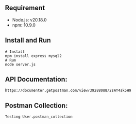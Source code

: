 ## Requirement
- Node.js: v20.18.0
- npm: 10.9.0

## Install and Run
```
# Install
npm install express mysql2
# Run
node server.js
```
## API Documentation: 
``` https://documenter.getpostman.com/view/39288088/2sAY4sk5H9 ```
## Postman Collection: 
`Testing User.postman_collection`
